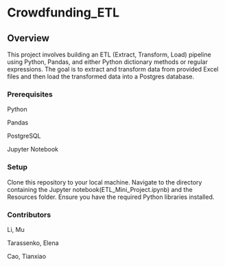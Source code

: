 # Crowdfunding_ETL

## Overview
This project involves building an ETL (Extract, Transform, Load) pipeline using Python, Pandas, and either Python dictionary methods or regular expressions. The goal is to extract and transform data from provided Excel files and then load the transformed data into a Postgres database.

### Prerequisites
Python

Pandas

PostgreSQL

Jupyter Notebook

### Setup
Clone this repository to your local machine.
Navigate to the directory containing the Jupyter notebook(ETL_Mini_Project.ipynb) and the Resources folder.
Ensure you have the required Python libraries installed.

### Contributors

Li, Mu

Tarassenko, Elena

Cao, Tianxiao
